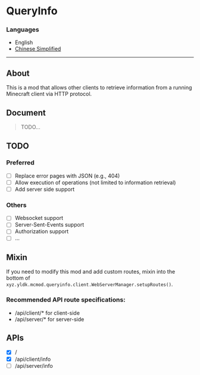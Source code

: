 # QueryInfo

### Languages

- English
- [Chinese Simplified](docs/README_ZHCN.MD)

---

## About

This is a mod that allows
other clients to retrieve information from a running Minecraft client via HTTP protocol.

## Document

> TODO...

## TODO

### Preferred
- [ ] Replace error pages with JSON (e.g., 404)
- [ ] Allow execution of operations (not limited to information retrieval)
- [ ] Add server side support
### Others
- [ ] Websocket support
- [ ] Server-Sent-Events support
- [ ] Authorization support
- [ ] ...

## Mixin

If you need to modify this mod and add custom routes, mixin into the bottom of  
`xyz.yldk.mcmod.queryinfo.client.WebServerManager.setupRoutes()`.

### Recommended API route specifications:
- /api/client/* for client-side
- /api/server/* for server-side

## APIs

- [x] /
- [x] /api/client/info
- [ ] /api/server/info
